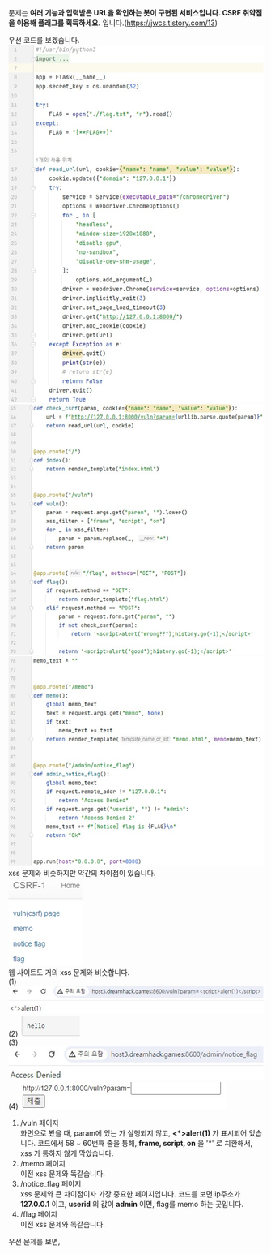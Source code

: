 문제는 **여러 기능과 입력받은 URL을 확인하는 봇이 구현된 서비스입니다. CSRF 취약점을 이용해 플래그를 획득하세요.** 입니다.(https://jwcs.tistory.com/13)  

우선 코드를 보겠습니다.  
<img src="1.jpg"> <img src="2.jpg"> <img src="3.jpg">  
xss 문제와 비슷하지만 약간의 차이점이 있습니다.  
<img src="4.jpg">  
웹 사이트도 거의 xss 문제와 비슷합니다.  
(1) <img src="5.jpg">  
(2) <img src="6.jpg">  
(3) <img src="7.jpg">  
(4) <img src="8.jpg">    
1. /vuln 페이지  
화면으로 봤을 때, param에 있는 **<script>alert(1)</script>** 가 실행되지 않고, **<*>alert(1)** 가 표시되어 있습니다.
코드에서 58 ~ 60번째 줄을 통해, **frame, script, on** 을 '*' 로 치환해서, xss 가 통하지 않게 막았습니다.
2. /memo 페이지   
이전 xss 문제와 똑같습니다.
3. /notice_flag 페이지  
xss 문제와 큰 차이점이자 가장 중요한 페이지입니다.
코드를 보면 ip주소가 **127.0.0.1** 이고, **userid** 의 값이 **admin** 이면, flag를 memo 하는 곳입니다.
4. /flag 페이지  
이전 xss 문제와 똑같습니다.

우선 문제를 보면, **<script>** 등을 통한 xss를 할 수 없다는 것을 알 수 있습니다.  
여기서 사용할 수 있는 태그가 **<img>** 태그입니다.  
비록 이전 xss-2 에서는 
```html
<img src="" onerror="">
```
를 이용해 **onerror를 사용**했지만, 이번에는 on 을 필터링하기 때문에 **그냥 src에 공격코드**를 바로 넣을 수 있습니다.  
그런데, 여기서 중요한 점은 이 문제에서 가장 중요한 페이지인 **/notice_flag** 페이지에서 **flag를 memo** 할 수 있습니다.  
따라서 저희는 **/notice_flag** 를 이용해 문제를 풀 것입니다.  
먼저, **<img src=>** 에서 src에 넣을 주소를 만들면 됩니다.  
**ip주소는 127.0.0.1** 이면 되고, **경로는 코드를 보면 /admin/notice_flag** 이고, **userid의 value가 admin** 이면 되므로 다음과 같이 코드를 작성할 수 있습니다.  
```html
<img src="http://127.0.0.1:8000/admin/notice_flag?userid=admin">
```
<img src="9.jpg">  
따라서 다음과 같이 공격코드를 넣으면 성공입니다.  
<img src="10.jpg">  

따라서 정답은 **DH{11a230801ad0b80d52b996cbe203e83d}** 입니다.  
